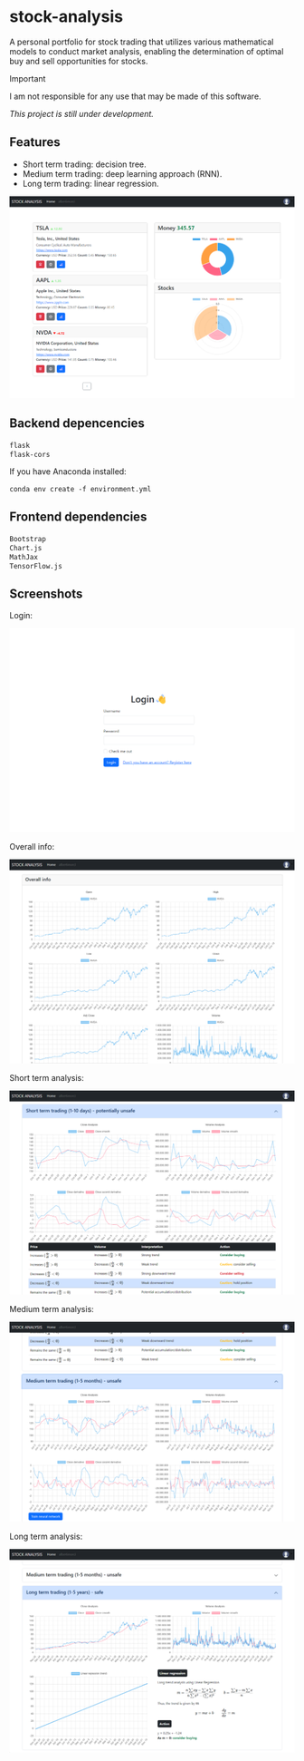 # stock-analysis

A personal portfolio for stock trading that utilizes various mathematical models to conduct market analysis, enabling the determination of optimal buy and sell opportunities for stocks.

> [!IMPORTANT] 
I am not responsible for any use that may be made of this software.

*This project is still under development.*

## Features
* Short term trading: decision tree.
* Medium term trading: deep learning approach (RNN).
* Long term trading: linear regression.

![](img/img1.png)

## Backend depencencies
```
flask
flask-cors
```

If you have Anaconda installed:

```
conda env create -f environment.yml
```

## Frontend dependencies
```
Bootstrap
Chart.js
MathJax
TensorFlow.js
```

## Screenshots

Login:

![](img/img0.png)

Overall info:

![](img/img2.png)

Short term analysis:

![](img/img3.png)

Medium term analysis:

![](img/img4.png)

Long term analysis:

![](img/img5.png)